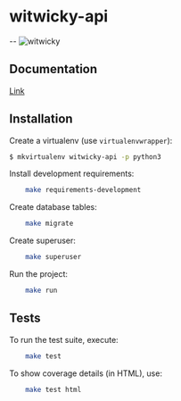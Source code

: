 # witwicky-api
--
![witwicky](https://dreager1.files.wordpress.com/2014/09/924873-transformers_rotf15.jpg)


## Documentation
[Link](http://docs.luizalabs.com/transformers/witwicky)

## Installation

Create a virtualenv (use `virtualenvwrapper`):  
```bash
$ mkvirtualenv witwicky-api -p python3
```

Install development requirements:  
```bash
    make requirements-development
```

Create database tables:  
```bash
    make migrate
```

Create superuser:
```bash
	make superuser
```

Run the project:  
```bash
    make run
```

## Tests

To run the test suite, execute:  
```bash
    make test
```

To show coverage details (in HTML), use:  
```bash
    make test html
```

